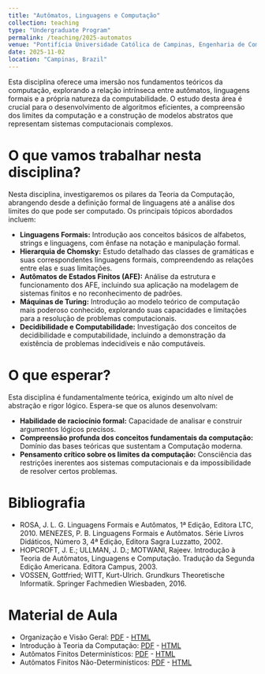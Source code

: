 ```yaml
---
title: "Autômatos, Linguagens e Computação"
collection: teaching
type: "Undergraduate Program"
permalink: /teaching/2025-automatos
venue: "Pontifícia Universidade Católica de Campinas, Engenharia de Computação"
date: 2025-11-02
location: "Campinas, Brazil"
---
```


Esta disciplina oferece uma imersão nos fundamentos teóricos da computação, explorando a relação intrínseca entre autômatos, linguagens formais e a própria natureza da computabilidade. O estudo desta área é crucial para o desenvolvimento de algoritmos eficientes, a compreensão dos limites da computação e a construção de modelos abstratos que representam sistemas computacionais complexos.

# O que vamos trabalhar nesta disciplina?

Nesta disciplina, investigaremos os pilares da Teoria da Computação, abrangendo desde a definição formal de linguagens até a análise dos limites do que pode ser computado. Os principais tópicos abordados incluem:

*   **Linguagens Formais:** Introdução aos conceitos básicos de alfabetos, strings e linguagens, com ênfase na notação e manipulação formal.
*   **Hierarquia de Chomsky:** Estudo detalhado das classes de gramáticas e suas correspondentes linguagens formais, compreendendo as relações entre elas e suas limitações.
*   **Autômatos de Estados Finitos (AFE):** Análise da estrutura e funcionamento dos AFE, incluindo sua aplicação na modelagem de sistemas finitos e no reconhecimento de padrões.
*   **Máquinas de Turing:** Introdução ao modelo teórico de computação mais poderoso conhecido, explorando suas capacidades e limitações para a resolução de problemas computacionais.
*   **Decidibilidade e Computabilidade:** Investigação dos conceitos de decidibilidade e computabilidade, incluindo a demonstração da existência de problemas indecidíveis e não computáveis.

# O que esperar?

Esta disciplina é fundamentalmente teórica, exigindo um alto nível de abstração e rigor lógico. Espera-se que os alunos desenvolvam:

*   **Habilidade de raciocínio formal:** Capacidade de analisar e construir argumentos lógicos precisos.
*   **Compreensão profunda dos conceitos fundamentais da computação:** Domínio das bases teóricas que sustentam a Computação moderna.
*   **Pensamento crítico sobre os limites da computação:** Consciência das restrições inerentes aos sistemas computacionais e da impossibilidade de resolver certos problemas.

# Bibliografia

* ROSA, J. L. G. Linguagens Formais e Autômatos, 1ª Edição, Editora LTC, 2010.
MENEZES, P. B. Linguagens Formais e Autômatos. Série Livros Didáticos, Número 3, 4ª Edição, Editora Sagra Luzzatto, 2002.
* HOPCROFT, J. E.; ULLMAN, J. D.; MOTWANI, Rajeev. Introdução à Teoria de Autômatos, Linguagens e Computação. Tradução da Segunda Edição Americana. Editora Campus, 2003.
* VOSSEN, Gottfried; WITT, Kurt-Ulrich. Grundkurs Theoretische Informatik. Springer Fachmedien Wiesbaden, 2016.

# Material de Aula

* Organização e Visão Geral: [PDF](https://denmartins.github.io/files/lectures/2025/Automatos/00-ALC-Organizacao-small.pdf) - [HTML](https://denmartins.github.io/files/lectures/2025/Automatos/00-ALC-Organizacao.html)
* Introdução à Teoria da Computação: [PDF](https://denmartins.github.io/files/lectures/2025/Automatos/01-ALC-IntroducaoTeoriaComputacao.pdf) - [HTML](https://denmartins.github.io/files/lectures/2025/Automatos/01-ALC-IntroducaoTeoriaComputacao.html)
* Autômatos Finitos Determinísticos: [PDF](https://denmartins.github.io/files/lectures/2025/Automatos/02-ALC-AutomatosFinitosDeterministicos.pdf) - [HTML](https://denmartins.github.io/files/lectures/2025/Automatos/02-ALC-AutomatosFinitosDeterministicos.html)
* Autômatos Finitos Não-Determinísticos: [PDF](https://denmartins.github.io/files/lectures/2025/Automatos/03-ALC-AutomatosFinitosNaoDeterministicos.pdf) - [HTML](https://denmartins.github.io/files/lectures/2025/Automatos/03-ALC-AutomatosFinitosNaoDeterministicos.html)